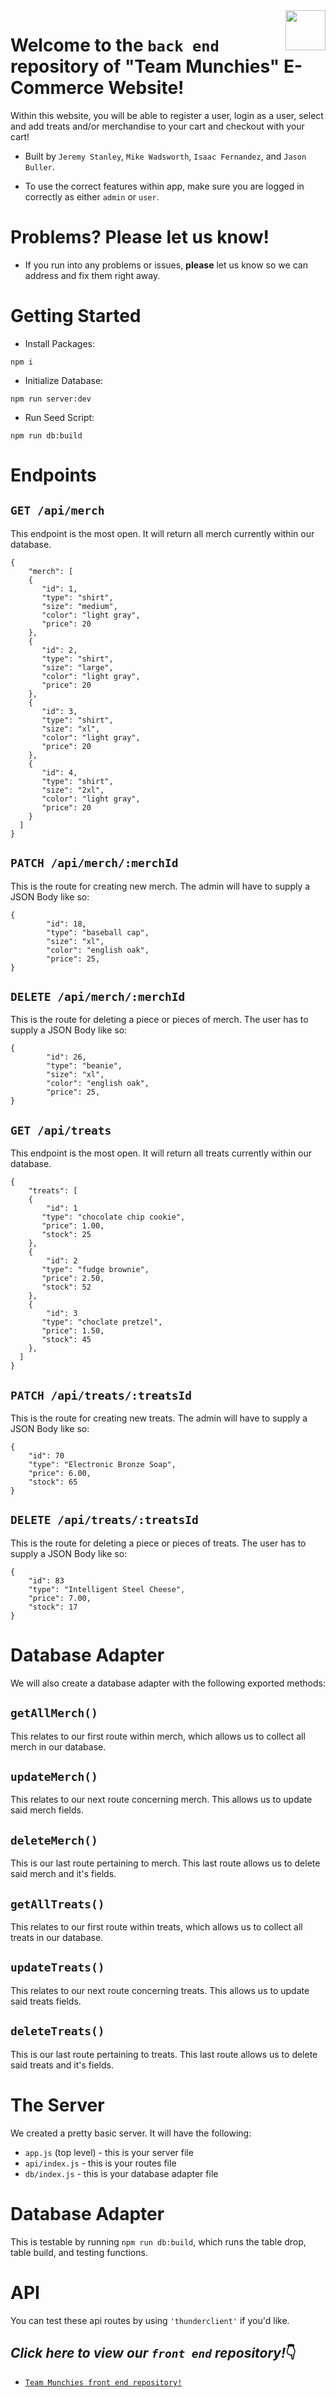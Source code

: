 <img src="https://github.com/jstanley490/grace_shopper/blob/main/src/assets/logo.svg" align ="right" style="height: 64px" />

# Welcome to the `back end` repository of "Team Munchies" E-Commerce Website!

Within this website, you will be able to register a user, login as a user, select and add treats and/or merchandise to your cart and checkout with your cart!

- Built by `Jeremy Stanley`, `Mike Wadsworth`, `Isaac Fernandez`, and `Jason Buller`.

- To use the correct features within app, make sure you are logged in correctly as either `admin` or `user`.

# Problems? Please let us know!

- If you run into any problems or issues, **please** let us know so we can address and fix them right away.

# Getting Started

- Install Packages:

`npm i`

- Initialize Database:

`npm run server:dev`

- Run Seed Script:

`npm run db:build`

# Endpoints

## `GET /api/merch`

This endpoint is the most open. It will return all merch currently within our database.

```
{
    "merch": [
    {
       "id": 1,
       "type": "shirt",
       "size": "medium",
       "color": "light gray",
       "price": 20
    },
    {
       "id": 2,
       "type": "shirt",
       "size": "large",
       "color": "light gray",
       "price": 20
    },
    {
       "id": 3,
       "type": "shirt",
       "size": "xl",
       "color": "light gray",
       "price": 20
    },
    {
       "id": 4,
       "type": "shirt",
       "size": "2xl",
       "color": "light gray",
       "price": 20
    }
  ]
}
```

## `PATCH /api/merch/:merchId`

This is the route for creating new merch. The admin will have to supply a JSON Body like so:

```
{
        "id": 18,
        "type": "baseball cap",
        "size": "xl",
        "color": "english oak",
        "price": 25,
}
```

## `DELETE /api/merch/:merchId`

This is the route for deleting a piece or pieces of merch. The user has to supply a JSON Body like so:

```
{
        "id": 26,
        "type": "beanie",
        "size": "xl",
        "color": "english oak",
        "price": 25,
}
```

## `GET /api/treats`

This endpoint is the most open. It will return all treats currently within our database.

```
{
    "treats": [
    {
        "id": 1
       "type": "chocolate chip cookie",
       "price": 1.00,
       "stock": 25
    },
    {
        "id": 2
       "type": "fudge brownie",
       "price": 2.50,
       "stock": 52
    },
    {
        "id": 3
       "type": "choclate pretzel",
       "price": 1.50,
       "stock": 45
    },
  ]
}
```

## `PATCH /api/treats/:treatsId`

This is the route for creating new treats. The admin will have to supply a JSON Body like so:

```
{
    "id": 70
    "type": "Electronic Bronze Soap",
    "price": 6.00,
    "stock": 65
}
```

## `DELETE /api/treats/:treatsId`

This is the route for deleting a piece or pieces of treats. The user has to supply a JSON Body like so:

```
{
    "id": 83
    "type": "Intelligent Steel Cheese",
    "price": 7.00,
    "stock": 17
}
```

# Database Adapter

We will also create a database adapter with the following exported methods:

## `getAllMerch()`

This relates to our first route within merch, which allows us to collect all merch in our database.

## `updateMerch()`

This relates to our next route concerning merch. This allows us to update said merch fields.

## `deleteMerch()`

This is our last route pertaining to merch. This last route allows us to delete said merch and it's fields.

## `getAllTreats()`

This relates to our first route within treats, which allows us to collect all treats in our database.

## `updateTreats()`

This relates to our next route concerning treats. This allows us to update said treats fields.

## `deleteTreats()`

This is our last route pertaining to treats. This last route allows us to delete said treats and it's fields.

# The Server

We created a pretty basic server. It will have the following:

- `app.js` (top level) - this is your server file
- `api/index.js` - this is your routes file
- `db/index.js` - this is your database adapter file

# Database Adapter

This is testable by running `npm run db:build`, which runs the table drop, table build, and testing functions.

# API

You can test these api routes by using `'thunderclient'` if you'd like.

## _Click here to view our `front end` repository!_:point_down:

- [`Team Munchies front end repository!`](https://github.com/jstanley490/grace_shopper/tree/main)
